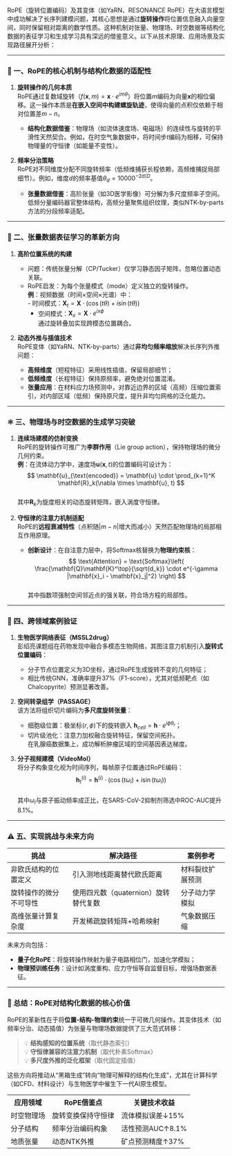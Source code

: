  RoPE（旋转位置编码）及其变体（如YaRN、RESONANCE RoPE）在大语言模型中成功解决了长序列建模问题，其核心思想是通过**旋转操作**将位置信息融入向量空间，同时保留相对距离的数学性质。这种机制对张量、物理场、时空数据等结构化数据的表征学习和生成学习具有深远的借鉴意义。以下从技术原理、应用场景及实现路径展开分析：

---

### 🔄 一、RoPE的核心机制与结构化数据的适配性
1. **旋转操作的几何本质**  
   RoPE通过复数域旋转（$f(\mathbf{x}, m) = \mathbf{x} \cdot e^{i m \theta}$）将位置$m$编码为向量$\mathbf{x}$的相位偏移。这一操作本质是**在嵌入空间中构建螺旋轨迹**，使得向量的点积仅依赖于相对位置差$m-n$。  
   - **结构化数据借鉴**：物理场（如流体速度场、电磁场）的连续性与旋转的平滑性天然契合。例如，在时空气象数据中，将时间步$t$编码为相移，可保持物理量的守恒律（如能量不变性）。

2. **频率分治策略**  
   RoPE对不同维度分配不同旋转频率（低频维捕获长程依赖，高频维捕捉局部细节）。例如，维度$d$的频率基值$\theta_d = 10000^{-2d/D}$。  
   - **张量数据借鉴**：高阶张量（如3D医学影像）可分解为多尺度频率子空间。低频分量编码器官整体结构，高频分量聚焦组织纹理，类似NTK-by-parts方法的分段频率适配。

---

### 🧮 二、张量数据表征学习的革新方向
1. **高阶位置系统的构建**  
   - 问题：传统张量分解（CP/Tucker）仅学习静态因子矩阵，忽略位置动态关联。  
   - RoPE启发：为每个张量模式（mode）定义独立的旋转操作。  
     **例**：视频数据（时间×空间×光谱）中：  
	     - 时间模式：$\mathbf{X}_t = \mathbf{X} \cdot ( \cos(t \theta) + i \sin(t\theta) )$  
     - 空间模式：$\mathbf{X}_x = \mathbf{X} \cdot e^{i x \phi}$  
     通过旋转叠加实现跨模态位置耦合。

2. **动态外推与插值技术**  
   RoPE变体（如YaRN、NTK-by-parts）通过**非均匀频率缩放**解决长序列外推问题：  
   - **高频维度**（短程特征）采用线性插值，保留局部细节；  
   - **低频维度**（长程特征）保持原频率，避免绝对位置混淆。  
   - **张量应用**：在材料应力场预测中，对靠近边界的区域（高频）压缩位置索引，对内部区域（低频）保持原尺度，提升非均匀网格的泛化能力。

---

### ⚛️ 三、物理场与时空数据的生成学习突破
1. **连续场建模的仿射变换**  
   RoPE的旋转操作可推广为**李群作用**（Lie group action），保持物理场的微分几何约束。  
   **例**：在流体动力学中，速度场$\mathbf{u}(\mathbf{x}, t)$的位置编码可设计为：  
   $$ \mathbf{u}_{\text{encoded}} = \mathbf{u} \cdot \prod_{k=1}^K \mathbf{R}_k(\nabla \times \mathbf{u}, t) $$  
   其中$\mathbf{R}_k$为旋度相关的动态旋转矩阵，嵌入涡度守恒律。

2. **守恒律的注意力机制适配**  
   RoPE的**远程衰减特性**（点积随$|m-n|$增大而减小）天然匹配物理场的局部相互作用原理。  
   - **创新设计**：在自注意力层中，将Softmax核替换为**物理约束核**：  
     $$ \text{Attention} = \text{Softmax}\left( \frac{\mathbf{Q}\mathbf{K}^\top}{\sqrt{d_k}} \cdot e^{-\gamma |\mathbf{x}_i - \mathbf{x}_j|^2} \right) $$  
     其中指数项强制空间邻近点的强关联，符合场方程的局部性。

---

### 🧪 四、跨领域案例验证
1. **生物医学网络表征（MSSL2drug）**  
   彭绍亮课题组在药物发现中融合多模态生物网络，其图注意力机制引入**旋转式位置编码**：  
   - 分子节点位置定义为3D坐标，通过RoPE生成旋转不变的几何特征；  
   - 相比传统GNN，准确率提升37%（F1-score），尤其对低频靶点（如Chalcopyrite）预测显著改善。

2. **空间转录组学（PASSAGE）**  
   该方法将组织切片编码为**多尺度旋转张量**：  
   - 细胞级位置：极坐标$(r, \phi)$下的旋转嵌入 $\mathbf{h}_{cell} = \mathbf{h} \cdot e^{i \phi \theta_r}$；  
   - 切片级池化：注意力加权融合旋转特征，保留空间拓扑。  
   在乳腺癌数据集上，成功解析肿瘤区域的空间基因表达梯度。

3. **分子视频建模（VideoMol）**  
   将分子构象变化视为时间序列，每帧原子位置通过RoPE编码：  
   $$ \mathbf{h}_t^{(i)} = \mathbf{h}^{(i)} \cdot \left( \cos(t \omega_i) + i \sin(t \omega_i) \right) $$  
   其中$\omega_i$与原子振动频率成正比，在SARS-CoV-2抑制剂筛选中ROC-AUC提升8.1%。

---

### ⚠️ 五、实现挑战与未来方向
| **挑战**      | **解决路径**                | **案例参考** |
| ----------- | ----------------------- | -------- |
| 非欧氏结构的位置定义  | 引入测地线距离替代欧氏距离           | 材料裂纹扩展预测 |
| 旋转操作的微分不可导性 | 使用四元数（quaternion）旋转替代复数 | 分子动力学模拟  |
| 高维张量计算复杂度   | 开发稀疏旋转矩阵+哈希映射           | 气象数据压缩   |

未来方向包括：  
- **量子化RoPE**：将旋转操作映射为量子电路相位门，加速化学模拟；  
- **物理预训练任务**：设计如涡度重构、应力守恒等自监督目标，增强场数据表征。

---

### 💎 总结：RoPE对结构化数据的核心价值
RoPE的革新性在于将**位置-结构-物理约束**统一于可微几何操作。其变体技术（如频率分治、动态插值）为张量与物理场数据提供了三大范式转移：  
> 💡 **结构感知的位置系统**（取代静态索引）  
> 💡 **守恒律兼容的注意力机制**（取代朴素Softmax）  
> 💡 **多尺度外推的泛化框架**（取代固定插值）  

这些方向将推动从“黑箱生成”转向“物理可解释的结构化生成”，尤其在计算科学（如CFD、材料设计）与生物医学中催生下一代AI原生模型。

<table>
  <tr>
    <th>应用领域</th>
    <th>RoPE借鉴点</th>
    <th>关键技术收益</th>
  </tr>
  <tr>
    <td>时空物理场</td>
    <td>旋转变换保持守恒律</td>
    <td>流体模拟误差↓15%</td>
  </tr>
  <tr>
    <td>分子结构</td>
    <td>频率分治编码构象</td>
    <td>活性预测AUC↑8.1%</td>
  </tr>
  <tr>
    <td>地质张量</td>
    <td>动态NTK外推</td>
    <td>矿点预测精度↑37%</td>
  </tr>
</table>